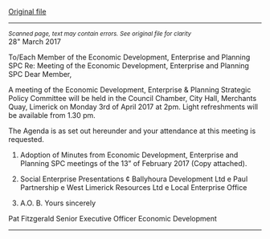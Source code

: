 [Original file](https://beta.limerick.ie/sites/default/files/media/documents/2017-04/agenda_-_econimic_development_enterprise_and_planning_spc_-_3rd_april_2017.pdf)

---
*<small>Scanned page, text may contain errors. See original file for clarity</small>*  
28" March 2017

To/Each Member of the Economic Development, Enterprise and Planning
SPC
Re: Meeting of the Economic Development, Enterprise and Planning SPC
Dear Member,

A meeting of the Economic Development, Enterprise & Planning Strategic Policy
Committee will be held in the Council Chamber, City Hall, Merchants Quay,
Limerick on Monday 3rd of April 2017 at 2pm. Light refreshments will be
available from 1.30 pm.

The Agenda is as set out hereunder and your attendance at this meeting is
requested.

1. Adoption of Minutes from Economic Development, Enterprise and
Planning SPC meetings of the 13” of February 2017 (Copy attached).

2. Social Enterprise Presentations
¢ Ballyhoura Development Ltd
e Paul Partnership
e West Limerick Resources Ltd
e Local Enterprise Office

3. A.O. B.
Yours sincerely

Pat Fitzgerald
Senior Executive Officer
Economic Development


---
